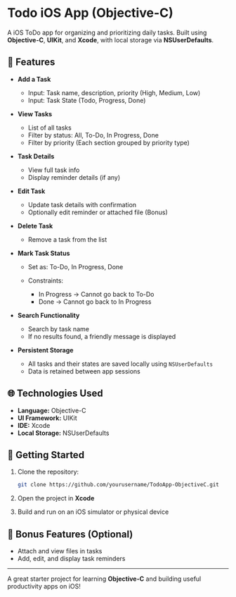 # Todo iOS App (Objective-C)

A iOS ToDo app for organizing and prioritizing daily tasks. Built using **Objective-C**, **UIKit**, and **Xcode**, with local storage via **NSUserDefaults**.

## 📅 Features

* **Add a Task**

  * Input: Task name, description, priority (High, Medium, Low)
  * Input: Task State (Todo, Progress, Done)

* **View Tasks**

  * List of all tasks
  * Filter by status: All, To-Do, In Progress, Done
  * Filter by priority (Each section grouped by priority type)

* **Task Details**

  * View full task info
  * Display reminder details (if any)

* **Edit Task**

  * Update task details with confirmation
  * Optionally edit reminder or attached file (Bonus)

* **Delete Task**

  * Remove a task from the list

* **Mark Task Status**

  * Set as: To-Do, In Progress, Done
  * Constraints:

    * In Progress → Cannot go back to To-Do
    * Done → Cannot go back to In Progress

* **Search Functionality**

  * Search by task name
  * If no results found, a friendly message is displayed

* **Persistent Storage**

  * All tasks and their states are saved locally using `NSUserDefaults`
  * Data is retained between app sessions

## 🌐 Technologies Used

* **Language:** Objective-C
* **UI Framework:** UIKit
* **IDE:** Xcode
* **Local Storage:** NSUserDefaults

## 🚀 Getting Started

1. Clone the repository:

   ```bash
   git clone https://github.com/yourusername/TodoApp-ObjectiveC.git
   ```
2. Open the project in **Xcode**
3. Build and run on an iOS simulator or physical device

## 🔧 Bonus Features (Optional)

* Attach and view files in tasks
* Add, edit, and display task reminders

---

A great starter project for learning **Objective-C** and building useful productivity apps on iOS!
